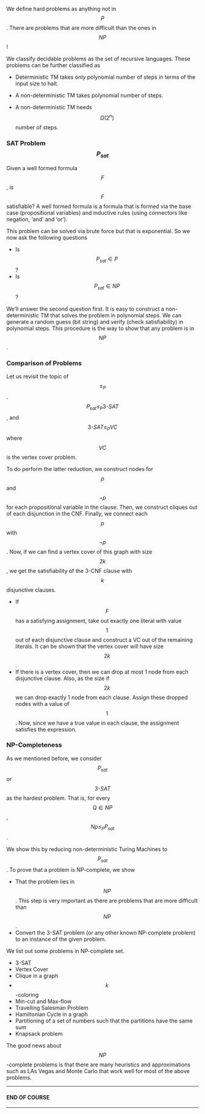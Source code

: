<!-- # Lecture 37

> `11-04-22`

Let us continue the topic of NP-completeness.  -->

We define hard problems as anything not in $$P$$. There are problems that are more difficult than the ones in $$NP$$!

We classify decidable problems as the set of recursive languages. These problems can be further classified as

- Deterministic TM takes only polynomial number of steps in terms of the input size to halt.
- A non-deterministic TM takes polynomial number of steps. 

- A non-deterministic TM needs $$\Omega (2^n)$$ number of steps. 

### SAT Problem $$P_{sat}$$

Given a well formed formula $$F$$, is $$F$$ satisfiable? A well formed formula is a formula that is formed via the base case (propositional variables) and inductive rules (using connectors like negation, ‘and’ and ‘or’).

This problem can be solved via brute force but that is exponential. So we now ask the following questions

- Is $$P_{sat} \in P$$?
- Is $$P_{sat} \in NP$$?

We’ll answer the second question first. It is easy to construct a non-deterministic TM that solves the problem in polynomial steps. We can generate a random guess (bit string) and verify (check satisfiability) in polynomial steps. This procedure is the way to show that any problem is in $$NP$$.

### Comparison of Problems

Let us revisit the topic of $$\leq_{P}$$. $$P_{sat} \leq_{P} 3\text{-}SAT$$, and $$3\text{-}SAT \leq_P VC$$ where $$VC$$ is the vertex cover problem. 

To do perform the latter reduction, we construct nodes for $$p$$ and $$\neg p$$ for each propositional variable in the clause. Then, we construct cliques out of each disjunction in the CNF. Finally, we connect each $$p$$ with $$\neg p$$. Now, if we can find a vertex cover of this graph with size $$2k$$, we get the satisfiability of the 3-CNF clause with $$k$$ disjunctive clauses. 

- If $$F$$ has a satisfying assignment, take out exactly one literal with value $$1$$ out of each disjunctive clause and construct a VC out of the remaining literals. It can be shown that the vertex cover will have size $$2k$$.
- If there is a vertex cover,  then we can drop  at most 1 node from each disjunctive clause. Also, as the size if $$2k$$ we can drop exactly 1 node from each clause. Assign these dropped nodes with a value of $$1$$. Now, since we have a true value in each clause, the assignment satisfies the expression.

### NP-Completeness

As we mentioned before, we consider $$P_{sat}$$ or $$3\text{-}SAT$$ as the hardest problem. That is, for every $$Q \in NP$$, $$Np \leq_P P_{sat}$$. 

We show this by reducing non-deterministic Turing Machines to $$P_{sat}$$. To prove that a problem is NP-complete, we show

- That the problem lies in $$NP$$. This step is very important as there are problems that are more difficult than $$NP$$.
- Convert the 3-SAT problem (or any other known NP-complete problem) to an instance of the given problem.

We list out some problems in NP-complete set.

- 3-SAT
- Vertex Cover
- Clique in a graph
- $$k$$-coloring
- Min-cut and Max-flow
- Travelling Salesman Problem
- Hamiltonian Cycle in a graph
- Partitioning of a set of numbers such that the partitions have the same sum
- Knapsack problem

The good news about $$NP$$-complete problems is that there are many heuristics and approximations such as LAs Vegas and Monte Carlo that work well for most of the above problems.

---

#### END OF COURSE

---

